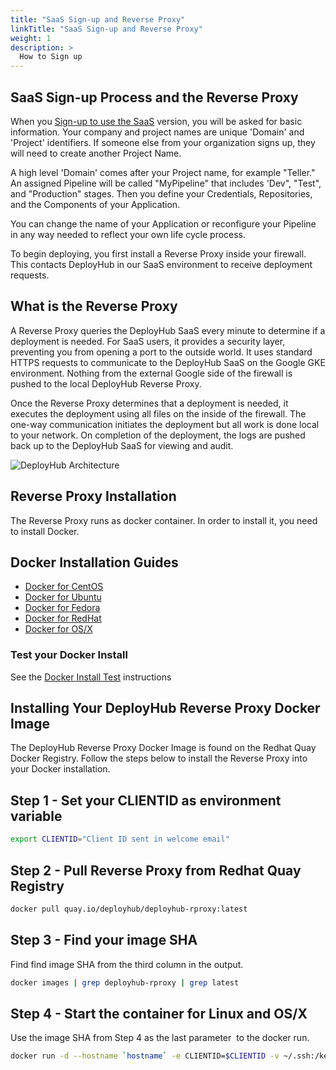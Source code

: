 ```yaml
---
title: "SaaS Sign-up and Reverse Proxy"
linkTitle: "SaaS Sign-up and Reverse Proxy"
weight: 1
description: >
  How to Sign up 
---
```

## SaaS Sign-up Process and the Reverse Proxy

When you [Sign-up to use the SaaS](https://www.deployhub.com/register-for-team/?) version, you will be asked for basic information. Your company and project names are unique 'Domain' and 'Project' identifiers. If someone else from your organization signs up, they will need to create another Project Name.

A high level 'Domain' comes after your Project name, for example "Teller."
An assigned Pipeline will be called "MyPipeline" that includes 'Dev", "Test", and "Production" stages.
Then you define your Credentials, Repositories, and the Components of your Application.

You can change the name of your Application or reconfigure your Pipeline in any way needed to reflect your own life cycle process.

To begin deploying, you first install a Reverse Proxy inside your firewall. This contacts DeployHub in our SaaS environment to receive deployment requests.

## What is the Reverse Proxy

A Reverse Proxy queries the DeployHub SaaS every minute to determine if a deployment is needed. For SaaS users, it provides a security layer, preventing you from opening a port to the outside world. It uses standard HTTPS requests to communicate to the DeployHub SaaS on the Google GKE environment. Nothing from the external Google side of the firewall is pushed to the local DeployHub Reverse Proxy. 

Once the Reverse Proxy determines that a deployment is needed, it executes the deployment using all files on the inside of the firewall. The one-way communication initiates the deployment but all work is done local to your network. On completion of the deployment, the logs are pushed back up to the DeployHub SaaS for viewing and audit.

![DeployHub Architecture](/userguide/images/ReverseProxy.png)


## Reverse Proxy Installation

The Reverse Proxy runs as docker container. In order to install it, you need to install Docker.

## Docker Installation Guides

- [Docker for CentOS](https://docs.docker.com/engine/install/centos/)
- [Docker for Ubuntu](https://docs.docker.com/engine/install/ubuntu/)
- [Docker for Fedora](https://docs.docker.com/engine/install/fedora/)
- [Docker for RedHat](https://docs.docker.com/install/linux/docker-ee/rhel/)
- [Docker for OS/X](https://docs.docker.com/docker-for-mac/install/)

### Test your Docker Install

See the [Docker Install Test](https://docs.docker.com/get-started/#test-docker-version) instructions

## Installing Your DeployHub Reverse Proxy Docker Image

The DeployHub Reverse Proxy Docker Image is found on the Redhat Quay Docker Registry. Follow the steps below to install the Reverse Proxy into your Docker installation.

## Step 1 - Set your CLIENTID as environment variable

```bash
export CLIENTID="Client ID sent in welcome email"
```

## Step 2 - Pull Reverse Proxy from Redhat Quay Registry

```bash
docker pull quay.io/deployhub/deployhub-rproxy:latest
```

## Step 3 - Find your image SHA

Find find image SHA from the third column in the output.

```bash
docker images | grep deployhub-rproxy | grep latest
```

## Step 4 - Start the container for Linux and OS/X

Use the image SHA from Step 4 as the last parameter <image SHA> to the docker run.

```bash
docker run -d --hostname `hostname` -e CLIENTID=$CLIENTID -v ~/.ssh:/keys:Z <image SHA>
```
